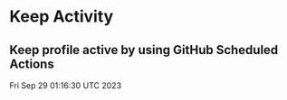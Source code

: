 # Keep Activity 
Keep profile active by using GitHub Scheduled Actions
--- 
Fri Sep 29 01:16:30 UTC 2023